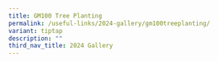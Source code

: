 ```yaml
---
title: GM100 Tree Planting
permalink: /useful-links/2024-gallery/gm100treeplanting/
variant: tiptap
description: ""
third_nav_title: 2024 Gallery
---
```

